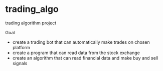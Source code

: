 # trading_algo
trading algorithm project

Goal
- create a trading bot that can automatically make trades on chosen platform
- create a program that can read data from the stock exchange
- create an algorithm that can read financial data and make buy and sell signals
